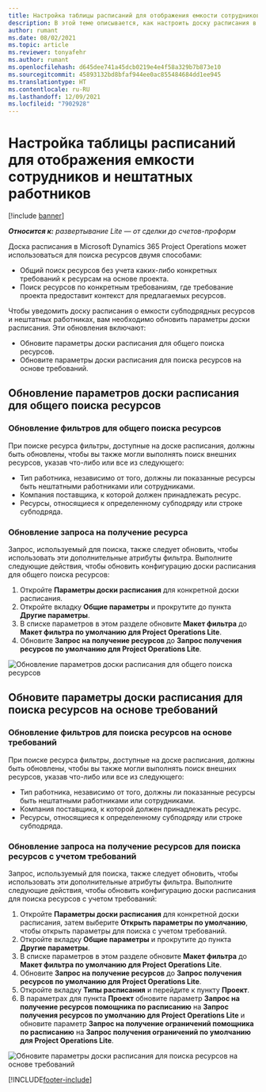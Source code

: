 ```yaml
---
title: Настройка таблицы расписаний для отображения емкости сотрудников и нештатных работников
description: В этой теме описывается, как настроить доску расписания в Microsoft Dynamics 365 Project Operations для демонстрации емкости субподрядных ресурсов при комплектовании кадровых требований ресурсов проекта.
author: rumant
ms.date: 08/02/2021
ms.topic: article
ms.reviewer: tonyafehr
ms.author: rumant
ms.openlocfilehash: d645dee741a45dcb0219e4e4f58a329b7b873e10
ms.sourcegitcommit: 45893132bd8bfaf944ee0ac855484684dd1ee945
ms.translationtype: HT
ms.contentlocale: ru-RU
ms.lasthandoff: 12/09/2021
ms.locfileid: "7902928"
---
```

# <a name="configure-schedule-board-to-show-contract-workers-and-subcontracted-capacity"></a>Настройка таблицы расписаний для отображения емкости сотрудников и нештатных работников 

[!include [banner](../../includes/dataverse-preview.md)]

_**Относится к:** развертывание Lite — от сделки до счетов-проформ_

Доска расписания в Microsoft Dynamics 365 Project Operations может использоваться для поиска ресурсов двумя способами:

- Общий поиск ресурсов без учета каких-либо конкретных требований к ресурсам на основе проекта.
- Поиск ресурсов по конкретным требованиям, где требование проекта предоставит контекст для предлагаемых ресурсов.

Чтобы уведомить доску расписания о емкости субподрядных ресурсов и нештатных работниках, вам необходимо обновить параметры доски расписания. Эти обновления включают: 
- Обновите параметры доски расписания для общего поиска ресурсов.
- Обновите параметры доски расписания для поиска ресурсов на основе требований.

## <a name="update-schedule-board-settings-for-general-resource-search"></a>Обновление параметров доски расписания для общего поиска ресурсов
### <a name="update-filters-for-general-resource-search"></a>Обновление фильтров для общего поиска ресурсов
При поиске ресурса фильтры, доступные на доске расписания, должны быть обновлены, чтобы вы также могли выполнять поиск внешних ресурсов, указав что-либо или все из следующего:
  - Тип работника, независимо от того, должны ли показанные ресурсы быть нештатными работниками или сотрудниками.
  - Компания поставщика, к которой должен принадлежать ресурс.
  - Ресурсы, относящиеся к определенному субподряду или строке субподряда.
    
### <a name="update-retrieve-resource-query"></a>Обновление запроса на получение ресурса
Запрос, используемый для поиска, также следует обновить, чтобы использовать эти дополнительные атрибуты фильтра. Выполните следующие действия, чтобы обновить конфигурацию доски расписания для общего поиска ресурсов:  
1. Откройте **Параметры доски расписания** для конкретной доски расписания.
2. Откройте вкладку **Общие параметры** и прокрутите до пункта **Другие параметры**.
3. В списке параметров в этом разделе обновите **Макет фильтра** до **Макет фильтра по умолчанию для Project Operations Lite**.
4. Обновите **Запрос на получение ресурсов** до **Запрос получения ресурсов по умолчанию для Project Operations Lite**.

![Обновление параметров доски расписания для общего поиска ресурсов](../media/BoardSettings.png)  

## <a name="update-schedule-board-settings-for-requirementbased-resource-search"></a>Обновите параметры доски расписания для поиска ресурсов на основе требований
### <a name="update-filters-for-requirement-specific-resource-search"></a>Обновление фильтров для поиска ресурсов на основе требований 
При поиске ресурса фильтры, доступные на доске расписания, должны быть обновлены, чтобы вы также могли выполнять поиск внешних ресурсов, указав что-либо или все из следующего:
 - Тип работника, независимо от того, должны ли показанные ресурсы быть нештатными работниками или сотрудниками.
 - Компания поставщика, к которой должен принадлежать ресурс.
 - Ресурсы, относящиеся к определенному субподряду или строке субподряда.

### <a name="update-retrieve-resource-query-for-requirement-specific-resource-search"></a>Обновление запроса на получение ресурсов для поиска ресурсов с учетом требований 
Запрос, используемый для поиска, также следует обновить, чтобы использовать эти дополнительные атрибуты фильтра. Выполните следующие действия, чтобы обновить конфигурацию доски расписания для поиска ресурсов с учетом требований:

1. Откройте **Параметры доски расписания** для конкретной доски расписания, затем выберите **Открыть параметры по умолчанию**, чтобы открыть параметры для поиска с учетом требований.
2. Откройте вкладку **Общие параметры** и прокрутите до пункта **Другие параметры**.
3. В списке параметров в этом разделе обновите **Макет фильтра** до **Макет фильтра по умолчанию для Project Operations Lite**.
4. Обновите **Запрос на получение ресурсов** до **Запрос получения ресурсов по умолчанию для Project Operations Lite**.
5. Откройте вкладку **Типы расписания** и перейдите к пункту **Проект**.
6. В параметрах для пункта **Проект** обновите параметр **Запрос на получение ресурсов помощника по расписанию** на **Запрос получения ресурсов по умолчанию для Project Operations Lite** и обновите параметр **Запрос на получение ограничений помощника по расписанию** на **Запрос получения ограничений по умолчанию для Project Operations Lite**.

![Обновите параметры доски расписания для поиска ресурсов на основе требований](../media/SASettings.png)  

[!INCLUDE[footer-include](../../includes/footer-banner.md)]

